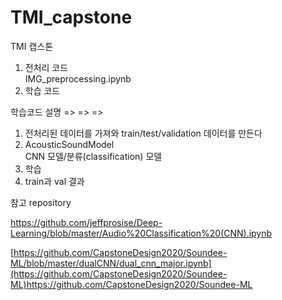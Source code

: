 # TMI_capstone
TMI 캡스톤    

1. 전처리 코드   
   IMG_preprocessing.ipynb   
2. 학습 코드

학습코드 설명 => => =>
1) 전처리된 데이터를 가져와 train/test/validation 데이터를 만든다
2) AcousticSoundModel   
   CNN 모델/분류(classification) 모델   
3) 학습
4) train과 val 결과 

   

참고 repository    

https://github.com/jeffprosise/Deep-Learning/blob/master/Audio%20Classification%20(CNN).ipynb   

[https://github.com/CapstoneDesign2020/Soundee-ML/blob/master/dualCNN/dual_cnn_major.ipynb](https://github.com/CapstoneDesign2020/Soundee-ML)https://github.com/CapstoneDesign2020/Soundee-ML
